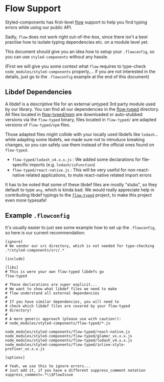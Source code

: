 # Flow Support

Styled-components has first-level [flow](https://flowtype.org) support to help
you find typing errors while using our public API.

Sadly, `flow` does not work right out-of-the-box, since there isn't a
best practise how to isolate typing dependencies etc. on a module level yet.

This document should give you an idea how to setup your `.flowconfig`, so you
can use `styled-components` without any hassle.

(First we will give you some context what `flow` requires to type-check
 `node_modules/styled-components` properly,... if you are not interested in the
 details, just go to the `.flowconfig` example at the end of this document)

## Libdef Dependencies

A libdef is a descriptive file for an external untyped 3rd party module used by
our library. You can find all our dependencies in the
[flow-typed](../flow-typed) directory.  All files located in
[flow-typed/npm](../flow-typed/npm) are downloaded or auto-stubbed versions via the `flow-typed` binary,
files located in `flow-typed/` are adapted versions of `flow-typed/npm` files.

Those adapted files might collide with your locally used libdefs like
`lodash`... while adapting some libdefs, we made sure not to introduce breaking
changes, so you can safely use them instead of the official ones found on
`flow-typed`.

* `flow-typed/lodash_v4.x.x.js` : We added some declarations for file-specific imports (e.g. `lodash/isFunction`)
* `flow-typed/react-native.js` : This will be very useful for non-react-native related applications, to mute react-native related import errors

It has to be noted that some of these libdef files are mostly "stubs", so they
default to type `any`, which is kinda bad. We would really appreciate help in
contributing libdef typings to the [`flow-typed`](https://github.com/flowtype/flow-typed)
project, to make this project even more typesafe!

## Example `.flowconfig`

It's usually easier to just see some example how to set up the `.flowconfig`, so
here is our current recommendation:

```
[ignore]
# We vendor our src directory, which is not needed for type-checking
.*/styled-components/src/.*

[include]

[libs]
# This is were your own flow-typed libdefs go
flow-typed

# These declarations are super explicit...
# We want to show what libdef files we need to make
# flow understand all external dependencies
#
# If you have similar dependencies, you will need to
# check which libdef files are covered by your flow-typed
# directory!
#
# A more generic approach (please use with caution!):
# node_modules/styled-components/flow-typed/*.js

node_modules/styled-components/flow-typed/react-native.js
node_modules/styled-components/flow-typed/glamor_vx.x.x.js
node_modules/styled-components/flow-typed/lodash_v4.x.x.js
node_modules/styled-components/flow-typed/inline-style-prefixer_vx.x.x.js

[options]

# Yeah, we use this to ignore errors...
# Just add it, if you have a different suppress_comment notation
suppress_comment=.*\\$FlowIssue
```
